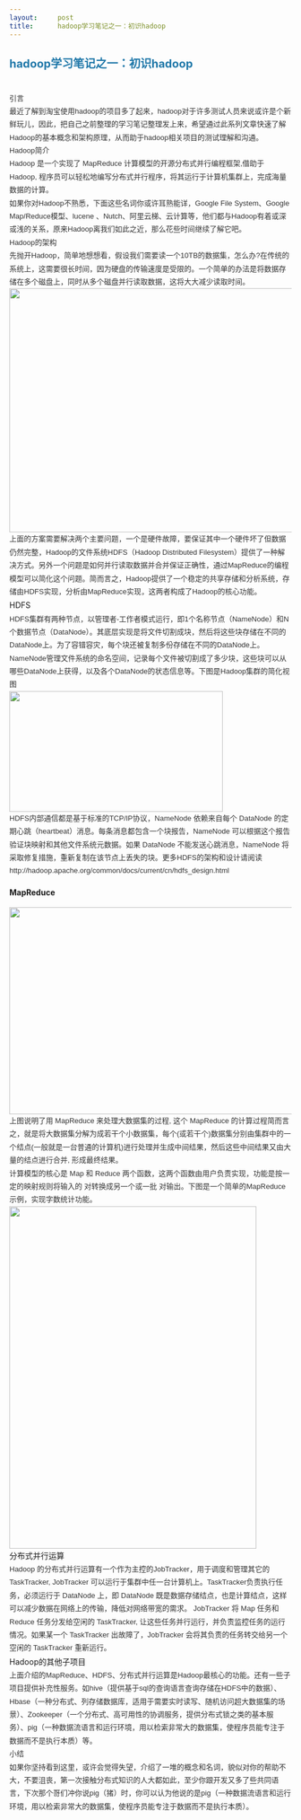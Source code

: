 ```yaml
---
layout:     post
title:      hadoop学习笔记之一：初识hadoop
---
```

<div id="article_content" class="article_content clearfix csdn-tracking-statistics" data-pid="blog" data-mod="popu_307" data-dsm="post">
								            <link rel="stylesheet" href="https://csdnimg.cn/release/phoenix/template/css/ck_htmledit_views-f76675cdea.css">
						<div class="htmledit_views" id="content_views">
                
<h3 class="article-title" style="font-size:20px;color:rgb(32,120,169);">
hadoop学习笔记之一：初识hadoop</h3>
<div class="article-info" style="color:rgb(153,153,153);">
<br></div>
<div class="article-body cssbase" style="line-height:1.8em;vertical-align:top;">
<span style="color:rgb(51,51,51);font-family:'微软雅黑', Verdana, Arial, Helvetica, sans-serif;font-size:13px;line-height:23.383333206176758px;">引言</span><span style="color:rgb(51,51,51);font-family:'微软雅黑', Verdana, Arial, Helvetica, sans-serif;font-size:13px;line-height:23.383333206176758px;"></span>
<div class="qa-gap" style="clear:both;line-height:1px;color:rgb(51,51,51);font-family:'微软雅黑', Verdana, Arial, Helvetica, sans-serif;font-size:13px;">
</div>
<span style="color:rgb(51,51,51);font-family:'微软雅黑', Verdana, Arial, Helvetica, sans-serif;font-size:13px;line-height:23.383333206176758px;">最近了解到淘宝使用hadoop的项目多了起来，hadoop对于许多测试人员来说或许是个新鲜玩儿，因此，把自己之前整理的学习笔记整理发上来，希望通过此系列文章快速了解Hadoop的基本概念和架构原理，从而助于hadoop相关项目的测试理解和沟通。</span>
<div class="qa-gap" style="clear:both;line-height:1px;color:rgb(51,51,51);font-family:'微软雅黑', Verdana, Arial, Helvetica, sans-serif;font-size:13px;">
</div>
<span style="color:rgb(51,51,51);font-family:'微软雅黑', Verdana, Arial, Helvetica, sans-serif;font-size:13px;line-height:23.383333206176758px;">Hadoop简介</span><span style="color:rgb(51,51,51);font-family:'微软雅黑', Verdana, Arial, Helvetica, sans-serif;font-size:13px;line-height:23.383333206176758px;"></span>
<div class="qa-gap" style="clear:both;line-height:1px;color:rgb(51,51,51);font-family:'微软雅黑', Verdana, Arial, Helvetica, sans-serif;font-size:13px;">
</div>
<span style="color:rgb(51,51,51);font-family:'微软雅黑', Verdana, Arial, Helvetica, sans-serif;font-size:13px;line-height:23.383333206176758px;">Hadoop 是一个实现了 MapReduce 计算模型的开源分布式并行编程框架,借助于 Hadoop, 程序员可以轻松地编写分布式并行程序，将其运行于计算机集群上，完成海量数据的计算。</span>
<div class="qa-gap" style="clear:both;line-height:1px;color:rgb(51,51,51);font-family:'微软雅黑', Verdana, Arial, Helvetica, sans-serif;font-size:13px;">
</div>
<span style="color:rgb(51,51,51);font-family:'微软雅黑', Verdana, Arial, Helvetica, sans-serif;font-size:13px;line-height:23.383333206176758px;">如果你对Hadoop不熟悉，下面这些名词你或许耳熟能详，Google File System、Google Map/Reduce模型、lucene 、Nutch、阿里云梯、云计算等，他们都与Hadoop有着或深或浅的关系，原来Hadoop离我们如此之近，那么花些时间继续了解它吧。</span>
<div class="qa-gap" style="clear:both;line-height:1px;color:rgb(51,51,51);font-family:'微软雅黑', Verdana, Arial, Helvetica, sans-serif;font-size:13px;">
</div>
<span style="color:rgb(51,51,51);font-family:'微软雅黑', Verdana, Arial, Helvetica, sans-serif;font-size:13px;line-height:23.383333206176758px;">Hadoop的架构</span><span style="color:rgb(51,51,51);font-family:'微软雅黑', Verdana, Arial, Helvetica, sans-serif;font-size:13px;line-height:23.383333206176758px;"></span>
<div class="qa-gap" style="clear:both;line-height:1px;color:rgb(51,51,51);font-family:'微软雅黑', Verdana, Arial, Helvetica, sans-serif;font-size:13px;">
</div>
<span style="color:rgb(51,51,51);font-family:'微软雅黑', Verdana, Arial, Helvetica, sans-serif;font-size:13px;line-height:23.383333206176758px;">先抛开Hadoop，简单地想想看，假设我们需要读一个10TB的数据集，怎么办?在传统的系统上，这需要很长时间，因为硬盘的传输速度是受限的。一个简单的办法是将数据存储在多个磁盘上，同时从多个磁盘并行读取数据，这将大大减少读取时间。</span>
<div class="qa-gap" style="clear:both;line-height:1px;color:rgb(51,51,51);font-family:'微软雅黑', Verdana, Arial, Helvetica, sans-serif;font-size:13px;">
</div>
<a href="http://qa.taobao.com/wp-content/uploads/2010/12/image001.jpg" rel="nofollow" style="color:rgb(19,85,135);font-family:'微软雅黑', Verdana, Arial, Helvetica, sans-serif;font-size:13px;line-height:23.383333206176758px;"><img src="http://qa.taobao.com/wp-content/uploads/2010/12/image001.jpg" alt="" width="544" height="435" class="alignnone size-full wp-image-10515"></a><span style="color:rgb(51,51,51);font-family:'微软雅黑', Verdana, Arial, Helvetica, sans-serif;font-size:13px;line-height:23.383333206176758px;"></span>
<div class="qa-gap" style="clear:both;line-height:1px;color:rgb(51,51,51);font-family:'微软雅黑', Verdana, Arial, Helvetica, sans-serif;font-size:13px;">
</div>
<span style="color:rgb(51,51,51);font-family:'微软雅黑', Verdana, Arial, Helvetica, sans-serif;font-size:13px;line-height:23.383333206176758px;">上面的方案需要解决两个主要问题，一个是硬件故障，要保证其中一个硬件坏了但数据仍然完整，Hadoop的文件系统HDFS（Hadoop Distributed Filesystem）提供了一种解决方式。另外一个问题是如何并行读取数据并合并保证正确性，通过MapReduce的编程模型可以简化这个问题。简而言之，Hadoop提供了一个稳定的共享存储和分析系统，存储由HDFS实现，分析由MapReduce实现，这两者构成了Hadoop的核心功能。</span>
<div class="qa-gap" style="clear:both;line-height:1px;color:rgb(51,51,51);font-family:'微软雅黑', Verdana, Arial, Helvetica, sans-serif;font-size:13px;">
</div>
<span style="color:rgb(51,51,51);font-family:'微软雅黑', Verdana, Arial, Helvetica, sans-serif;font-size:13px;line-height:23.383333206176758px;"></span>
HDFS<span style="color:rgb(51,51,51);font-family:'微软雅黑', Verdana, Arial, Helvetica, sans-serif;font-size:13px;line-height:23.383333206176758px;"></span>
<div class="qa-gap" style="clear:both;line-height:1px;color:rgb(51,51,51);font-family:'微软雅黑', Verdana, Arial, Helvetica, sans-serif;font-size:13px;">
</div>
<span style="color:rgb(51,51,51);font-family:'微软雅黑', Verdana, Arial, Helvetica, sans-serif;font-size:13px;line-height:23.383333206176758px;">HDFS集群有两种节点，以管理者-工作者模式运行，即1个名称节点（NameNode）和N个数据节点（DataNode）。其底层实现是将文件切割成块，然后将这些块存储在不同的DataNode上。为了容错容灾，每个块还被复制多份存储在不同的DataNode上。NameNode管理文件系统的命名空间，记录每个文件被切割成了多少块，这些块可以从哪些DataNode上获得，以及各个DataNode的状态信息等。下图是Hadoop集群的简化视图</span>
<div class="qa-gap" style="clear:both;line-height:1px;color:rgb(51,51,51);font-family:'微软雅黑', Verdana, Arial, Helvetica, sans-serif;font-size:13px;">
</div>
<a href="http://qa.taobao.com/wp-content/uploads/2010/12/image002.jpg" rel="nofollow" style="color:rgb(19,85,135);font-family:'微软雅黑', Verdana, Arial, Helvetica, sans-serif;font-size:13px;line-height:23.383333206176758px;"><img src="http://qa.taobao.com/wp-content/uploads/2010/12/image002.jpg" alt="" width="381" height="215" class="alignnone size-full wp-image-10516"></a><span style="color:rgb(51,51,51);font-family:'微软雅黑', Verdana, Arial, Helvetica, sans-serif;font-size:13px;line-height:23.383333206176758px;"></span>
<div class="qa-gap" style="clear:both;line-height:1px;color:rgb(51,51,51);font-family:'微软雅黑', Verdana, Arial, Helvetica, sans-serif;font-size:13px;">
</div>
<span style="color:rgb(51,51,51);font-family:'微软雅黑', Verdana, Arial, Helvetica, sans-serif;font-size:13px;line-height:23.383333206176758px;">HDFS内部通信都是基于标准的TCP/IP协议，NameNode 依赖来自每个 DataNode 的定期心跳（heartbeat）消息。每条消息都包含一个块报告，NameNode 可以根据这个报告验证块映射和其他文件系统元数据。如果 DataNode
 不能发送心跳消息，NameNode 将采取修复措施，重新复制在该节点上丢失的块。更多HDFS的架构和设计请阅读http://hadoop.apache.org/common/docs/current/cn/hdfs_design.html</span>
<div class="qa-gap" style="clear:both;line-height:1px;color:rgb(51,51,51);font-family:'微软雅黑', Verdana, Arial, Helvetica, sans-serif;font-size:13px;">
</div>
<div class="qa-gap" style="clear:both;line-height:1px;color:rgb(51,51,51);font-family:'微软雅黑', Verdana, Arial, Helvetica, sans-serif;font-size:13px;">
</div>

<strong>MapReduce</strong>
<div class="qa-gap" style="clear:both;line-height:1px;color:rgb(51,51,51);font-family:'微软雅黑', Verdana, Arial, Helvetica, sans-serif;font-size:13px;">
</div>
<a href="http://qa.taobao.com/wp-content/uploads/2010/12/image003.jpg" rel="nofollow" style="color:rgb(19,85,135);font-family:'微软雅黑', Verdana, Arial, Helvetica, sans-serif;font-size:13px;line-height:23.383333206176758px;"><img src="http://qa.taobao.com/wp-content/uploads/2010/12/image003.jpg" alt="" width="536" height="369" class="alignnone size-full wp-image-10517"></a><span style="color:rgb(51,51,51);font-family:'微软雅黑', Verdana, Arial, Helvetica, sans-serif;font-size:13px;line-height:23.383333206176758px;"></span>
<div class="qa-gap" style="clear:both;line-height:1px;color:rgb(51,51,51);font-family:'微软雅黑', Verdana, Arial, Helvetica, sans-serif;font-size:13px;">
</div>
<div class="qa-gap" style="clear:both;line-height:1px;color:rgb(51,51,51);font-family:'微软雅黑', Verdana, Arial, Helvetica, sans-serif;font-size:13px;">
</div>
<span style="color:rgb(51,51,51);font-family:'微软雅黑', Verdana, Arial, Helvetica, sans-serif;font-size:13px;line-height:23.383333206176758px;">上图说明了用 MapReduce 来处理大数据集的过程, 这个 MapReduce 的计算过程简而言之，就是将大数据集分解为成若干个小数据集，每个(或若干个)数据集分别由集群中的一个结点(一般就是一台普通的计算机)进行处理并生成中间结果，然后这些中间结果又由大量的结点进行合并,
 形成最终结果。</span>
<div class="qa-gap" style="clear:both;line-height:1px;color:rgb(51,51,51);font-family:'微软雅黑', Verdana, Arial, Helvetica, sans-serif;font-size:13px;">
</div>
<span style="color:rgb(51,51,51);font-family:'微软雅黑', Verdana, Arial, Helvetica, sans-serif;font-size:13px;line-height:23.383333206176758px;">计算模型的核心是 Map 和 Reduce 两个函数，这两个函数由用户负责实现，功能是按一定的映射规则将输入的 对转换成另一个或一批 对输出。下图是一个简单的MapReduce示例，实现字数统计功能。</span>
<div class="qa-gap" style="clear:both;line-height:1px;color:rgb(51,51,51);font-family:'微软雅黑', Verdana, Arial, Helvetica, sans-serif;font-size:13px;">
</div>
<a href="http://qa.taobao.com/wp-content/uploads/2010/12/image004.jpg" rel="nofollow" style="color:rgb(19,85,135);font-family:'微软雅黑', Verdana, Arial, Helvetica, sans-serif;font-size:13px;line-height:23.383333206176758px;"><img src="http://qa.taobao.com/wp-content/uploads/2010/12/image004.jpg" alt="" width="441" height="610" class="alignnone size-full wp-image-10518"></a><span style="color:rgb(51,51,51);font-family:'微软雅黑', Verdana, Arial, Helvetica, sans-serif;font-size:13px;line-height:23.383333206176758px;"></span>
<div class="qa-gap" style="clear:both;line-height:1px;color:rgb(51,51,51);font-family:'微软雅黑', Verdana, Arial, Helvetica, sans-serif;font-size:13px;">
</div>
<div class="qa-gap" style="clear:both;line-height:1px;color:rgb(51,51,51);font-family:'微软雅黑', Verdana, Arial, Helvetica, sans-serif;font-size:13px;">
</div>
<span style="color:rgb(51,51,51);font-family:'微软雅黑', Verdana, Arial, Helvetica, sans-serif;font-size:13px;line-height:23.383333206176758px;"></span>分布式并行运算<span style="color:rgb(51,51,51);font-family:'微软雅黑', Verdana, Arial, Helvetica, sans-serif;font-size:13px;line-height:23.383333206176758px;"></span>
<div class="qa-gap" style="clear:both;line-height:1px;color:rgb(51,51,51);font-family:'微软雅黑', Verdana, Arial, Helvetica, sans-serif;font-size:13px;">
</div>
<span style="color:rgb(51,51,51);font-family:'微软雅黑', Verdana, Arial, Helvetica, sans-serif;font-size:13px;line-height:23.383333206176758px;">Hadoop 的分布式并行运算有一个作为主控的JobTracker，用于调度和管理其它的 TaskTracker, JobTracker 可以运行于集群中任一台计算机上。TaskTracker负责执行任务，必须运行于 DataNode 上，即
 DataNode 既是数据存储结点，也是计算结点，这样可以减少数据在网络上的传输，降低对网络带宽的需求。 JobTracker 将 Map 任务和 Reduce 任务分发给空闲的 TaskTracker, 让这些任务并行运行，并负责监控任务的运行情况。如果某一个 TaskTracker 出故障了，JobTracker 会将其负责的任务转交给另一个空闲的 TaskTracker 重新运行。</span>
<div class="qa-gap" style="clear:both;line-height:1px;color:rgb(51,51,51);font-family:'微软雅黑', Verdana, Arial, Helvetica, sans-serif;font-size:13px;">
</div>
<div class="qa-gap" style="clear:both;line-height:1px;color:rgb(51,51,51);font-family:'微软雅黑', Verdana, Arial, Helvetica, sans-serif;font-size:13px;">
</div>
<span style="color:rgb(51,51,51);font-family:'微软雅黑', Verdana, Arial, Helvetica, sans-serif;font-size:13px;line-height:23.383333206176758px;"></span>Hadoop的其他子项目<span style="color:rgb(51,51,51);font-family:'微软雅黑', Verdana, Arial, Helvetica, sans-serif;font-size:13px;line-height:23.383333206176758px;"></span>
<div class="qa-gap" style="clear:both;line-height:1px;color:rgb(51,51,51);font-family:'微软雅黑', Verdana, Arial, Helvetica, sans-serif;font-size:13px;">
</div>
<span style="color:rgb(51,51,51);font-family:'微软雅黑', Verdana, Arial, Helvetica, sans-serif;font-size:13px;line-height:23.383333206176758px;">上面介绍的MapReduce、HDFS、分布式并行运算是Hadoop最核心的功能。还有一些子项目提供补充性服务。如hive（提供基于sql的查询语言查询存储在HDFS中的数据）、Hbase（一种分布式、列存储数据库，适用于需要实时读写、随机访问超大数据集的场景）、Zookeeper（一个分布式、高可用性的协调服务，提供分布式锁之类的基本服务）、pig（一种数据流语言和运行环境，用以检索非常大的数据集，使程序员能专注于数据而不是执行本质）等。</span>
<div class="qa-gap" style="clear:both;line-height:1px;color:rgb(51,51,51);font-family:'微软雅黑', Verdana, Arial, Helvetica, sans-serif;font-size:13px;">
</div>
<div class="qa-gap" style="clear:both;line-height:1px;color:rgb(51,51,51);font-family:'微软雅黑', Verdana, Arial, Helvetica, sans-serif;font-size:13px;">
</div>
<span style="color:rgb(51,51,51);font-family:'微软雅黑', Verdana, Arial, Helvetica, sans-serif;font-size:13px;line-height:23.383333206176758px;">小结</span><span style="color:rgb(51,51,51);font-family:'微软雅黑', Verdana, Arial, Helvetica, sans-serif;font-size:13px;line-height:23.383333206176758px;"></span>
<div class="qa-gap" style="clear:both;line-height:1px;color:rgb(51,51,51);font-family:'微软雅黑', Verdana, Arial, Helvetica, sans-serif;font-size:13px;">
</div>
<span style="color:rgb(51,51,51);font-family:'微软雅黑', Verdana, Arial, Helvetica, sans-serif;font-size:13px;line-height:23.383333206176758px;">如果你坚持看到这里，或许会觉得失望，介绍了一堆的概念和名词，貌似对你的帮助不大，不要沮丧，第一次接触分布式知识的人大都如此，至少你跟开发又多了些共同语言，下次那个哥们冲你说pig（猪）时，你可以认为他说的是pig（一种数据流语言和运行环境，用以检索非常大的数据集，使程序员能专注于数据而不是执行本质）。</span></div>
<div><span style="color:rgb(51,51,51);font-family:'微软雅黑', Verdana, Arial, Helvetica, sans-serif;font-size:13px;line-height:23.383333206176758px;"><br></span></div>
            </div>
                </div>